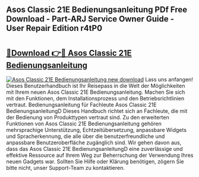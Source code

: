 ## Asos Classic 21E Bedienungsanleitung PDf Free Download - Part-ARJ Service Owner Guide - User Repair Edition r4tP0

# <h2><a href="http://df3f1ni.blite.top/?on=Asos+Classic+21E+Bedienungsanleitung">🔗Download 👉🔴 Asos Classic 21E Bedienungsanleitung</a></h2>

[![Asos Classic 21E Bedienungsanleitung new download](https://i.imgur.com/lujVjoI.png)](http://df3f1ni.blite.top/?on=Asos+Classic+21E+Bedienungsanleitung)
Lass uns anfangen! Dieses Benutzerhandbuch ist Ihr Reisepass in die Welt der Möglichkeiten mit Ihrem neuen Asos Classic 21E Bedienungsanleitung. Machen Sie sich mit den Funktionen, dem Installationsprozess und den Betriebsrichtlinien vertraut. Bedienungsanleitung für Fachleute Asos Classic 21E BedienungsanleitungD Dieses Handbuch richtet sich an Fachleute, die mit der Bedienung von Produkttypen vertraut sind. Zu den erweiterten Funktionen von Asos Classic 21E Bedienungsanleitung gehören mehrsprachige Unterstützung, Echtzeitübersetzung, anpassbare Widgets und Spracherkennung, die alle über die benutzerfreundliche und anpassbare Benutzeroberfläche zugänglich sind. Wir gehen davon aus, dass das Asos Classic 21E BedienungsanleitungD eine zuverlässige und effektive Ressource auf Ihrem Weg zur Beherrschung der Verwendung Ihres neuen Gadgets war. Sollten Sie Hilfe oder Klärung benötigen, zögern Sie bitte nicht, unser Support-Team zu kontaktieren.

